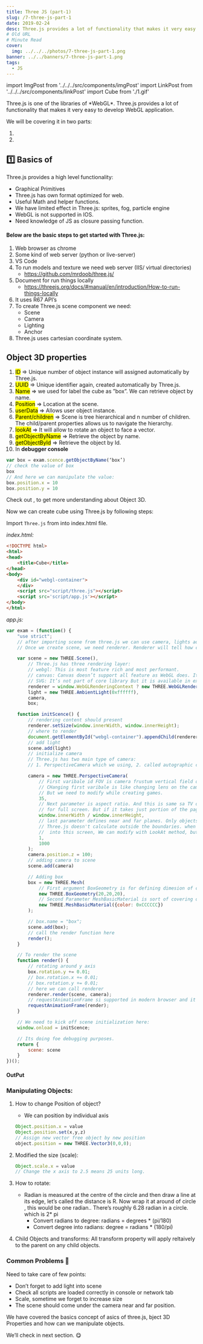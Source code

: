 ```yaml
---
title: Three JS (part-1)
slug: /7-three-js-part-1
date: 2019-02-24
desc: Three.js provides a lot of functionality that makes it very easy to develop WebGL application.
# Old URL
# Minute Read
cover:
  img: ../../../photos/7-three-js-part-1.png
banner: ../../banners/7-three-js-part-1.png
tags:
  - JS
---
```


import ImgPost from '../../../src/components/imgPost'
import LinkPost from '../../../src/components/linkPost'
import Cube from './1.gif'


<p><span class='first-letter'>T</span>hree.js is one of the libraries of *WebGL*. Three.js provides a lot of functionality that makes it very easy to develop WebGL application.</p>

We will be covering it in two parts:
1. <LinkPost href='/7-three-js-part-1' name='Basics of Three.js' />
2. <LinkPost href='/12-three-js-part-2' name='Introducing Meshes and Geometry' />

## 1️⃣ Basics of <LinkPost href='https://threejs.org/' name='Three.js' />


Three.js provides a high level functionality:

- Graphical Primitives
- Three.js has own format optimized for web.
- Useful Math and helper functions.
- We have limited effect in Three.js: sprites, fog, particle engine
- WebGL is not supported in IOS.
- Need knowledge of JS as closure passing function.

#### Below are the basic steps to get started with Three.js:

1. Web browser as chrome
2. Some kind of web server (python or live-server)
3. VS Code
4. To run models and texture we need web server (IIS/ virtual directories)
    - https://github.com/mrdoob/three.js/
5. Document for run things locally
    - https://threejs.org/docs/#manual/en/introduction/How-to-run-things-locally
6. It uses R67 API’s
7. To create Three.js scene component we need:
    - Scene
    - Camera
    - Lighting
    - Anchor
8. Three.js uses cartesian coordinate system.

## Object 3D properties 

1. <mark>ID</mark> => Unique number of object instance will assigned automatically by Three.js.
2. <mark>UUID</mark> => Unique identifier again, created automatically by Three.js.
3. <mark>Name</mark> => we used for label the cube as ”box”. We can retrieve object by name.
4. <mark>Position</mark> => Location at the scene.
5. <mark>userData</mark> => Allows user object instance.
6. <mark>Parent/children</mark> => Scene is tree hierarchical and n number of children. The child/parent properties allows us to navigate the hierarchy.
7. <mark>lookAt</mark> => It will allow to rotate an object to face a vector.
8. <mark>getObjectByName</mark> => Retrieve the object by name.
9. <mark>getObjectById</mark> => Retrieve the object by Id.
10. In **debugger console**

```js
var box = exam.scence.getObjectByName(‘box’)
// check the value of box
box
// And here we can manipulate the value:
box.position.x = 10
box.position.y = 10
```

Check out <LinkPost href='https://threejs.org/docs/index.html#api/en/core/Object3D' name='here' />, to get more understanding about Object 3D.

Now we can create cube using Three.js by following steps:

Import `Three.js` from <LinkPost href='https://cdnjs.cloudflare.com/ajax/libs/three.js/101/three.js' name='here' /> into index.html file.

*index.html:*

```html
<!DOCTYPE html>
<html>
<head>
	<title>Cube</title>
</head>
<body>
	<div id="webgl-container">
	</div>
	<script src="script/three.js"></script>
	<script src='script/app.js'></script>
</body>
</html>
```


*app.js:*

```js
var exam = (function() {
	"use strict";
	// after importing scene from three.js we can use camera, lights adn any objects that we want to display.
	// Once we create scene, we need renderer. Renderer will tell how content will displayed on webpage by specifying the type of renderer to use.

	var scene = new THREE.Scene(),
		// Three.js has three rendering layer:
		// webgl: This is most feature rich and most performant.
		// canvas: Canvas doesn’t support all feature as WebGL does. It’s back option for those using older browser.
		// SVG: It’s not part of core library But it is available in example folder.
		renderer = window.WebGLRenderingContext ? new THREE.WebGLRenderer() : new THREE.CanvasRenderer(),
		light = new THREE.AmbientLight(0xffffff),
		camera,
		box;

	function initScence() {
		// rendering content should present
		renderer.setSize(window.innerWidth, window.innerHeight);
		// where to render
		document.getElementById("webgl-container").appendChild(renderer.domElement);
		// add light
		scene.add(light)
		// initialize camera
		// Three.js has two main type of camera:
		// 1. PerspectiveCamera which we using, 2. called autographic camera (it will show as SimCity Game. In that we have to integrate multiple camera)

		camera = new THREE.PerspectiveCamera(
			// First varibale id FOV is camera frustum vertical field of view. Its' a view from top to bottom of the screen and is specified in degrees.
			// CHanging first varibale is like changing lens on the camera. For most values between 35 to 45 good match.
			// But we need to modify while creating games.
			35,
			// Next parameter is aspect ratio. And this is same sa TV or monitor. This is width/height of the container. We can use window. if we are using
			// for full screen. But if it takes just portion of the page then we need to modify this containing elemnt width and height.
			window.innerWidth / window.innerHeight,
			// last parameter defines near and far planes. Only objects that are inside this will be rendered. These values are useful for performance.
			// Three.js doesn't calculate outside the boundaries. when we add in our camera by default is's going to point to -Z access, so be looking
			//  into this screen, We can modify with LookAt method, but we are going to leave it for now.
			1,
			1000
		);
		camera.position.z = 100;
		// adding camera to scene
		scene.add(camera)

		// Adding box
		box = new THREE.Mesh(
			// First argument BoxGeometry is for defining dimesion of cube
			new THREE.BoxGeometry(20,20,20),
			// Second Parameter MeshBasicMaterial is sort of covering of the cube.
			new THREE.MeshBasicMaterial({color: 0xCCCCCC})
		);

		// box.name = "box";
		scene.add(box);
		// call the render function here
		render();
	}

	// To render the scene
	function render() {
		// rotating around y axis
		box.rotation.y += 0.01;
		// box.rotation.x += 0.01;
		// box.rotation.y += 0.01;
		// here we can call renderer
		renderer.render(scene, camera);
		// requestAnimationFrame si supported in modern browser and it will amke possible that animation should work smoothly.
		requestAnimationFrame(render);
	}

	// We need to kick off scene initialization here:
	window.onload = initScence;

	// Its doing foe debugging purposes.
	return {
		scene: scene
	}
})();
```

#### OutPut
<ImgPost src={Cube} alt='three js Cube' />

### Manipulating Objects:

1. How to change Position of object?
    - We can position by individual axis
    ```js
    Object.position.x = value
    Object.position.set(x,y,z)
    // Assign new vector free object by new position
    object.position = new THREE.Vector3(0,0,0);
    ```

2. Modified the size (scale):
    ```js
    Object.scale.x = value
    // Change the x axis to 2.5 means 25 units long.
    ```

3. How to rotate:
    - Radian is measured at the centre of the circle and then draw a line at its edge, let’s called the distance is R. Now wrap it at around of circle , this would be one radian.. There’s roughly 6.28 radian in a circle. which is 2* pi
      - Convert radians to degree: radians = degrees * (pi/180)
      - Convert degree into radians: degree = radians * (180/pi)

4. Child Objects and transforms:
    All transform property will apply reltaively to the parent on any child objects.


### Common Problems 🧐

Need to take care of few points:
- Don’t forget to add light into scene
- Check all scripts are loaded correctly in console or network tab
- Scale, sometime we forget to increase size
- The scene should come under the camera near and far position.


We have covered the basics concept of asics of three.js, bject 3D Properties and how can we manipulate objects.

We’ll check <LinkPost href='/8-three-js-part-2' name='Introducing Meshes and Geometry' /> in next section. 😋

